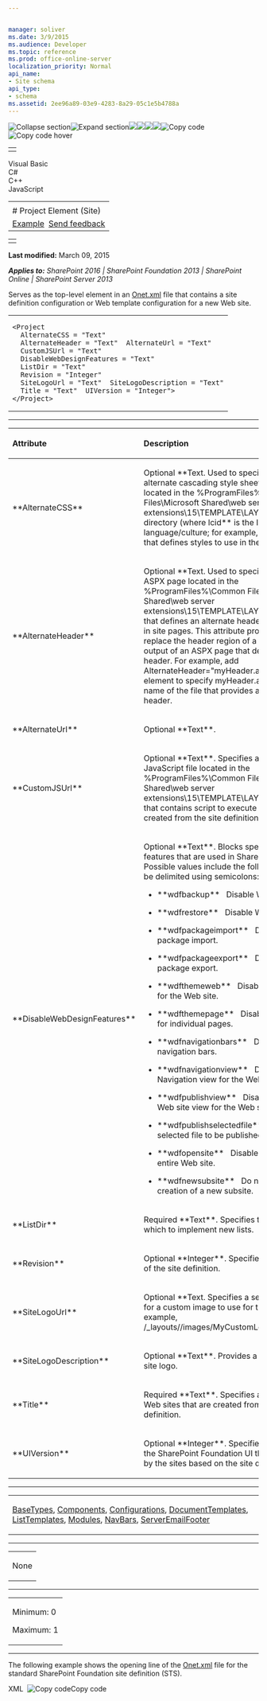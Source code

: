 ```yaml
---


manager: soliver
ms.date: 3/9/2015
ms.audience: Developer
ms.topic: reference
ms.prod: office-online-server
localization_priority: Normal
api_name:
- Site schema
api_type:
- schema
ms.assetid: 2ee96a89-03e9-4283-8a29-05c1e5b4788a
---
```


![Collapse
section](../icons/collapse_all.gif "Collapse section")![Expand
section](../icons/expand_all.gif "Expand section")![](../icons/collapse_all.gif)![](../icons/expand_all.gif)![](../icons/dropdown.gif)![](../icons/dropdownHover.gif)![Copy
code](../icons/copycode.gif "Copy code")![Copy code
hover](../icons/copycodeHighlight.gif "Copy code hover")
<table>
<tbody>
<tr class="odd">
<td align="left"></td>
</tr>
</tbody>
</table>

Visual Basic  
C\#  
C++  
JavaScript  

<table>
<tbody>
<tr class="odd">
<td align="left"><span id="runningHeaderText"></span></td>
</tr>
<tr class="even">
<td align="left"># Project Element (Site)</td>
</tr>
<tr class="odd">
<td align="left"><a href="#exampleToggle">Example</a>  <span id="headfeedbackarea" class="feedbackhead"><a href="javascript:SubmitFeedback(&#39;docthis@Microsoft.com&#39;,&#39;&#39;,&#39;&#39;,&#39;&#39;,&#39;1.0.18082.1225&#39;,&#39;%0\dThank%20you%20for%20your%20feedback.%20The%20developer%20writing%20teams%20use%20your%20feedback%20to%20improve%20documentation.%20While%20we%20are%20reviewing%20your%20feedback,%20we%20may%20send%20you%20e-mail%20to%20ask%20for%20clarification%20or%20feedback%20on%20a%20solution.%20We%20do%20not%20use%20your%20e-mail%20address%20for%20any%20other%20purpose%20and%20we%20delete%20it%20after%20we%20finish%20our%20review.%0\AFor%20further%20information%20about%20the%20privacy%20policies%20of%20Microsoft,%20please%20see%20http://privacy.microsoft.com/en-us/default.aspx.%0\A%0\d&#39;,&#39;Customer%20feedback&#39;);">Send feedback</a></span></td>
</tr>
</tbody>
</table>

<table>
<colgroup>
<col width="100%" />
</colgroup>
<tbody>
<tr class="odd">
<td align="left"></td>
</tr>
</tbody>
</table>

**Last modified:** March 09, 2015

***Applies to:** SharePoint 2016 | SharePoint Foundation 2013 |
SharePoint Online | SharePoint Server 2013*

Serves as the top-level element in an
[Onet.xml](http://msdn.microsoft.com/library/b99d6657-d9ae-4135-a43c-c58cdfcdc6c1(Office.15).aspx)
file that contains a site definition configuration or Web template
configuration for a new Web site.

<span codelanguage="other"></span>
<table>
<colgroup>
<col width="100%" />
</colgroup>
<tbody>
<tr class="odd">
<td align="left"><pre><code>&lt;Project
  AlternateCSS = &quot;Text&quot;
  AlternateHeader = &quot;Text&quot;  AlternateUrl = &quot;Text&quot;
  CustomJSUrl = &quot;Text&quot;
  DisableWebDesignFeatures = &quot;Text&quot;
  ListDir = &quot;Text&quot;
  Revision = &quot;Integer&quot;
  SiteLogoUrl = &quot;Text&quot;  SiteLogoDescription = &quot;Text&quot;
  Title = &quot;Text&quot;  UIVersion = &quot;Integer&quot;&gt;
&lt;/Project&gt;</code></pre></td>
</tr>
</tbody>
</table>


-----------------------------------------------------------------------------------------------------------------------------------------------------------------------------------------------

<table>
<colgroup>
<col width="50%" />
<col width="50%" />
</colgroup>
<thead>
<tr class="header">
<th align="left"><p>Attribute</p></th>
<th align="left"><p>Description</p></th>
</tr>
</thead>
<tbody>
<tr class="odd">
<td align="left"><p>**AlternateCSS**</p></td>
<td align="left"><p>Optional **Text</span>. Used to specify the name of an alternate cascading style sheets (CSS) file located in the %ProgramFiles%\Common Files\Microsoft Shared\web server extensions\15\TEMPLATE\LAYOUTS\<span class="placeholder">lcid</span>\STYLES directory (where <span class="placeholder">lcid** is the ID of a language/culture; for example, 1033 for English) that defines styles to use in the configuration.</p></td>
</tr>
<tr class="even">
<td align="left"><p>**AlternateHeader**</p></td>
<td align="left"><p>Optional **Text</span>. Used to specify the name of an ASPX page located in the %ProgramFiles%\Common Files\Microsoft Shared\web server extensions\15\TEMPLATE\LAYOUTS directory that defines an alternate header for the top area in site pages. This attribute provides a means to replace the header region of a page with the output of an ASPX page that defines a different header. For example, add <span class="code">AlternateHeader=&quot;myHeader.aspx&quot;</span> to the <span class="keyword">Project</span> element to specify <span class="code">myHeader.aspx** as the name of the file that provides an alternate header.</p></td>
</tr>
<tr class="odd">
<td align="left"><p>**AlternateUrl**</p></td>
<td align="left"><p>Optional **Text**.</p></td>
</tr>
<tr class="even">
<td align="left"><p>**CustomJSUrl**</p></td>
<td align="left"><p>Optional **Text**. Specifies a custom JavaScript file located in the %ProgramFiles%\Common Files\Microsoft Shared\web server extensions\15\TEMPLATE\LAYOUTS directory that contains script to execute within a site created from the site definition.</p></td>
</tr>
<tr class="odd">
<td align="left"><p>**DisableWebDesignFeatures**</p></td>
<td align="left"><p>Optional **Text**. Blocks specific editing features that are used in SharePoint Designer. Possible values include the following, which can be delimited using semicolons:</p>
<ul>
<li><p>**wdfbackup**   Disable Web site backup.</p></li>
<li><p>**wdfrestore**   Disable Web site restore.</p></li>
<li><p>**wdfpackageimport**   Disable Web site package import.</p></li>
<li><p>**wdfpackageexport**   Disable Web site package export.</p></li>
<li><p>**wdfthemeweb**   Disable theme support for the Web site.</p></li>
<li><p>**wdfthemepage**   Disable theme support for individual pages.</p></li>
<li><p>**wdfnavigationbars**   Disable support for navigation bars.</p></li>
<li><p>**wdfnavigationview**   Disable the Navigation view for the Web site.</p></li>
<li><p>**wdfpublishview**   Disable the Remote Web site view for the Web site.</p></li>
<li><p>**wdfpublishselectedfile**   Do not allow the selected file to be published.</p></li>
<li><p>**wdfopensite**   Disable access to the entire Web site.</p></li>
<li><p>**wdfnewsubsite**   Do not allow the creation of a new subsite.</p></li>
</ul></td>
</tr>
<tr class="even">
<td align="left"><p>**ListDir**</p></td>
<td align="left"><p>Required **Text**. Specifies the directory in which to implement new lists.</p></td>
</tr>
<tr class="odd">
<td align="left"><p>**Revision**</p></td>
<td align="left"><p>Optional **Integer**. Specifies the build number of the site definition.</p></td>
</tr>
<tr class="even">
<td align="left"><p>**SiteLogoUrl**</p></td>
<td align="left"><p>Optional **Text</span>. Specifies a server-relative URL for a custom image to use for the site logo. For example, <span class="code">/_layouts//images/MyCustomLogo.gif**.</p></td>
</tr>
<tr class="odd">
<td align="left"><p>**SiteLogoDescription**</p></td>
<td align="left"><p>Optional **Text**. Provides a description of the site logo.</p></td>
</tr>
<tr class="even">
<td align="left"><p>**Title**</p></td>
<td align="left"><p>Required **Text**. Specifies a default name for Web sites that are created from the site definition.</p></td>
</tr>
<tr class="odd">
<td align="left"><p>**UIVersion**</p></td>
<td align="left"><p>Optional **Integer**. Specifies the version of the SharePoint Foundation UI that is being used by the sites based on the site definition.</p></td>
</tr>
</tbody>
</table>


---------------------------------------------------------------------------------------------------------------------------------------------------------------------------------------------------

<table>
<colgroup>
<col width="100%" />
</colgroup>
<tbody>
<tr class="odd">
<td align="left"><p><a href="basetypes-element-site.htm">BaseTypes</a>, <a href="components-element-site.htm">Components</a>, <a href="configurations-element-site.htm">Configurations</a>, <a href="documenttemplates-element-site.htm">DocumentTemplates</a>, <a href="listtemplates-element-site.htm">ListTemplates</a>, <a href="modules-element-site.htm">Modules</a>, <a href="navbars-element-site.htm">NavBars</a>, <a href="serveremailfooter-element-site.htm">ServerEmailFooter</a></p></td>
</tr>
</tbody>
</table>


----------------------------------------------------------------------------------------------------------------------------------------------------------------------------------------------------

<table>
<colgroup>
<col width="100%" />
</colgroup>
<tbody>
<tr class="odd">
<td align="left"><p>None</p></td>
</tr>
</tbody>
</table>


------------------------------------------------------------------------------------------------------------------------------------------------------------------------------------------------

<table>
<colgroup>
<col width="100%" />
</colgroup>
<tbody>
<tr class="odd">
<td align="left"><p>Minimum: 0</p>
<p>Maximum: 1</p></td>
</tr>
</tbody>
</table>


------------------------------------------------------------------------------------------------------------------------------------------------------------------------------------------

The following example shows the opening line of the
[Onet.xml](http://msdn.microsoft.com/library/b99d6657-d9ae-4135-a43c-c58cdfcdc6c1(Office.15).aspx)
file for the standard SharePoint Foundation site definition (<span
class="keyword">STS</span>).

<span codelanguage="xmlLang"></span>
XML 
<span class="copyCode" onclick="CopyCode(this)"
onkeypress="CopyCode_CheckKey(this, event)"
onmouseover="ChangeCopyCodeIcon(this)"
onmouseout="ChangeCopyCodeIcon(this)" tabindex="0">![Copy
code](../icons/copycode.gif "Copy code")Copy code</span>
    <Project Title="$Resources:onet_TeamWebSite;" Revision="2" ListDir="$Resources:core,lists_Folder;" xmlns:ows="Microsoft SharePoint">








